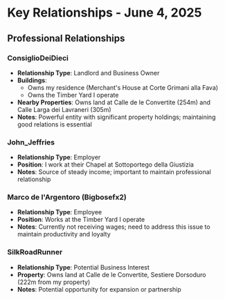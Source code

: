 # Key Relationships - June 4, 2025

## Professional Relationships

### ConsiglioDeiDieci
- **Relationship Type**: Landlord and Business Owner
- **Buildings**: 
  - Owns my residence (Merchant's House at Corte Grimani alla Fava)
  - Owns the Timber Yard I operate
- **Nearby Properties**: Owns land at Calle de le Convertite (254m) and Calle Larga dei Lavraneri (305m)
- **Notes**: Powerful entity with significant property holdings; maintaining good relations is essential

### John_Jeffries
- **Relationship Type**: Employer
- **Position**: I work at their Chapel at Sottoportego della Giustizia
- **Notes**: Source of steady income; important to maintain professional relationship

### Marco de l'Argentoro (Bigbosefx2)
- **Relationship Type**: Employee
- **Position**: Works at the Timber Yard I operate
- **Notes**: Currently not receiving wages; need to address this issue to maintain productivity and loyalty

### SilkRoadRunner
- **Relationship Type**: Potential Business Interest
- **Property**: Owns land at Calle de le Convertite, Sestiere Dorsoduro (222m from my property)
- **Notes**: Potential opportunity for expansion or partnership
